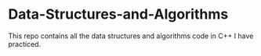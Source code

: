 # Data-Structures-and-Algorithms

This repo contains all the data structures and algorithms code in C++ I have practiced. 
